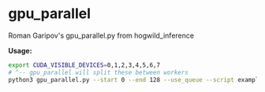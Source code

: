 # gpu_parallel
Roman Garipov's gpu_parallel.py from hogwild_inference

**Usage:**

```bash
export CUDA_VISIBLE_DEVICES=0,1,2,3,4,5,6,7
# ^-- gpu_parallel will split these between workers
python3 gpu_parallel.py --start 0 --end 128 --use_queue --script example_script.py --extra_args "--save_folder $SNAPSHOT_PATH"
```
